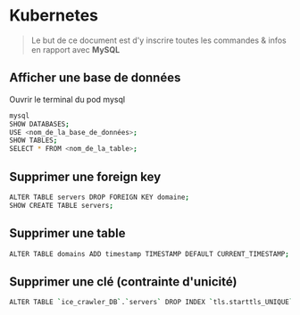 # Kubernetes

> Le but de ce document est d'y inscrire toutes les commandes & infos en rapport avec **MySQL**

## Afficher une base de données

Ouvrir le terminal du pod mysql

```bash
mysql
SHOW DATABASES;
USE <nom_de_la_base_de_données>;
SHOW TABLES;
SELECT * FROM <nom_de_la_table>;
``` 

## Supprimer une foreign key

```bash
ALTER TABLE servers DROP FOREIGN KEY domaine;
SHOW CREATE TABLE servers;
```

## Supprimer une table

```bash
ALTER TABLE domains ADD timestamp TIMESTAMP DEFAULT CURRENT_TIMESTAMP;
```

## Supprimer une clé (contrainte d'unicité)

```bash
ALTER TABLE `ice_crawler_DB`.`servers` DROP INDEX `tls.starttls_UNIQUE`;
```
